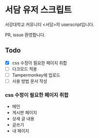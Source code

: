 # 서담 유저 스크립트

서강대학교 커뮤니티 <서담>의 userscript입니다.

PR, issue 환영합니다.

## Todo

- [x] css 수정이 필요한 페이지 취합
- [ ] 다크모드 적용
- [ ] Tampermonkey에 업로드
- [ ] 사용 방법 문서 작성

### css 수정이 필요한 페이지 취합

- 메인
- 게시판 페이지
- 상세 글 내용
- 글쓰기
- 내 페이지
